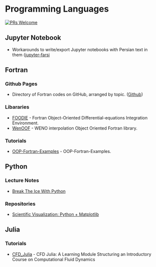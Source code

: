 # Programming Languages

[![PRs Welcome](https://img.shields.io/badge/PRs-welcome-brightgreen.svg?style=flat-square)](http://makeapullrequest.com)


## Jupyter Notebook
*  Workarounds to write/export Jupyter notebooks with Persian text in them  ([jupyter-farsi](https://github.com/m2-farzan/jupyter-farsi)


## Fortran

### Github Pages
*  Directory of Fortran codes on GitHub, arranged by topic. ([Github](https://github.com/Beliavsky/Fortran-code-on-GitHub#computational-fluid-dynamics))

### Libararies
* [FOODIE](https://github.com/Fortran-FOSS-Programmers/FOODIE) - Fortran Object-Oriented Differential-equations Integration Environment.
* [WenOOF](https://github.com/Fortran-FOSS-Programmers/WenOOF) -  WENO interpolation Object Oriented Fortran library.

### Tutorials
* [OOP-Fortran-Examples](https://github.com/cmacmackin/OOP-Fortran-Examples) - OOP-Fortran-Examples.


## Python

### Lecture Notes
* [Break The Ice With Python](https://github.com/darkprinx/break-the-ice-with-python)

### Repositories
* [Scientific Visualization: Python + Matplotlib](https://github.com/rougier/scientific-visualization-book) 


## Julia

### Tutorials
* [CFD_Julia](https://github.com/surajp92/CFD_Julia) - CFD Julia: A Learning Module Structuring an Introductory Course on Computational Fluid Dynamics





